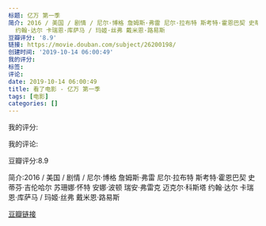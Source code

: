 ```yaml
---
标题: 亿万 第一季
简介: 2016 / 美国 / 剧情 / 尼尔·博格 詹姆斯·弗雷 尼尔·拉布特 斯考特·霍恩巴契 史蒂芬·吉伦哈尔 苏珊娜·怀特 安娜·波顿 瑞安·弗雷克 迈克尔·科斯塔
  约翰·达尔 卡瑞恩·库萨马 / 玛姬·丝弗 戴米恩·路易斯
豆瓣评分: '8.9'
链接: https://movie.douban.com/subject/26200198/
创建时间: '2019-10-14 06:00:49'
我的评分:
标签:
评论:
date: 2019-10-14 06:00:49
title: 看了电影 - 亿万 第一季
tags: [电影]
categories: []
---
```


我的评分:

我的评论:

豆瓣评分:8.9

简介:2016 / 美国 / 剧情 / 尼尔·博格 詹姆斯·弗雷 尼尔·拉布特 斯考特·霍恩巴契 史蒂芬·吉伦哈尔 苏珊娜·怀特 安娜·波顿 瑞安·弗雷克 迈克尔·科斯塔 约翰·达尔 卡瑞恩·库萨马 / 玛姬·丝弗 戴米恩·路易斯

[豆瓣链接](https://movie.douban.com/subject/26200198/)

